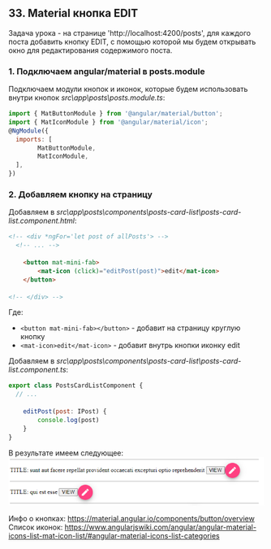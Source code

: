 ## 33. Material кнопка EDIT

Задача урока - на странице 'http://localhost:4200/posts', для каждого поста добавить кнопку EDIT, с помощью которой мы будем открывать окно для редактирования содержимого поста. 

### 1. Подключаем angular/material в posts.module

Подключаем модули кнопок и иконок, которые будем использовать внутри кнопок *src\app\posts\posts.module.ts*:
```js
import { MatButtonModule } from '@angular/material/button';
import { MatIconModule } from '@angular/material/icon';
@NgModule({
  imports: [
		MatButtonModule,
		MatIconModule,
  ],
})
``` 

### 2. Добавляем кнопку на страницу

Добавляем в *src\app\posts\components\posts-card-list\posts-card-list.component.html*:
```html
<!-- <div *ngFor='let post of allPosts'> -->
  <!-- ... -->

	<button mat-mini-fab>
		<mat-icon (click)="editPost(post)">edit</mat-icon>
	</button>
  
<!-- </div> -->
```

Где:
- `<button mat-mini-fab></button>` - добавит на страницу круглую кнопку
- `<mat-icon>edit</mat-icon>` - добавит внутрь кнопки иконку edit

Добавляем в *src\app\posts\components\posts-card-list\posts-card-list.component.ts*:
```js
export class PostsCardListComponent {
  // ...

	editPost(post: IPost) {
		console.log(post)
	}
}
```

В результате имеем следующее:   
![](./img/33.1.png)

Инфо о кнопках: https://material.angular.io/components/button/overview    
Список иконок: https://www.angularjswiki.com/angular/angular-material-icons-list-mat-icon-list/#angular-material-icons-list-categories